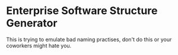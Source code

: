 # Enterprise Software Structure Generator

This is trying to emulate bad naming practises, don't do this or your coworkers might hate you.
